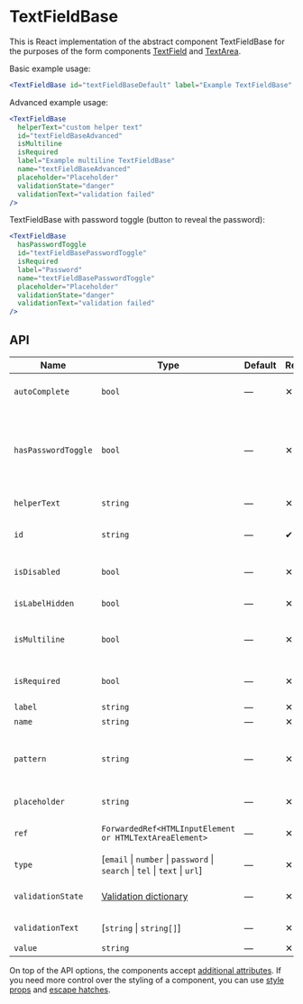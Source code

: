 # TextFieldBase

This is React implementation of the abstract component TextFieldBase for the purposes of the form components [TextField] and [TextArea].

Basic example usage:

```jsx
<TextFieldBase id="textFieldBaseDefault" label="Example TextFieldBase" name="textFieldBaseDefault" />
```

Advanced example usage:

```jsx
<TextFieldBase
  helperText="custom helper text"
  id="textFieldBaseAdvanced"
  isMultiline
  isRequired
  label="Example multiline TextFieldBase"
  name="textFieldBaseAdvanced"
  placeholder="Placeholder"
  validationState="danger"
  validationText="validation failed"
/>
```

TextFieldBase with password toggle (button to reveal the password):

```jsx
<TextFieldBase
  hasPasswordToggle
  id="textFieldBasePasswordToggle"
  isRequired
  label="Password"
  name="textFieldBasePasswordToggle"
  placeholder="Placeholder"
  validationState="danger"
  validationText="validation failed"
/>
```

## API

| Name                | Type                                                                        | Default | Required | Description                                                             |
| ------------------- | --------------------------------------------------------------------------- | ------- | -------- | ----------------------------------------------------------------------- |
| `autoComplete`      | `bool`                                                                      | —       | ✕        | [Automated assistance in filling][autocomplete-attr]                    |
| `hasPasswordToggle` | `bool`                                                                      | —       | ✕        | If true, the `type` is set to `password` and a password toggle is shown |
| `helperText`        | `string`                                                                    | —       | ✕        | Custom helper text                                                      |
| `id`                | `string`                                                                    | —       | ✔        | Input and label identification                                          |
| `isDisabled`        | `bool`                                                                      | —       | ✕        | Whether is field disabled                                               |
| `isLabelHidden`     | `bool`                                                                      | —       | ✕        | Whether is label hidden                                                 |
| `isMultiline`       | `bool`                                                                      | —       | ✕        | Whether is DOM element `textarea`                                       |
| `isRequired`        | `bool`                                                                      | —       | ✕        | Whether is field required                                               |
| `label`             | `string`                                                                    | —       | ✕        | Label text                                                              |
| `name`              | `string`                                                                    | —       | ✕        | Input name                                                              |
| `pattern`           | `string`                                                                    | —       | ✕        | Defines regular expressions for allowed value types                     |
| `placeholder`       | `string`                                                                    | —       | ✕        | Input placeholder                                                       |
| `ref`               | `ForwardedRef<HTMLInputElement or HTMLTextAreaElement>`                     | —       | ✕        | Field element reference                                                 |
| `type`              | [`email` \| `number` \| `password` \| `search` \| `tel` \| `text` \| `url`] | —       | ✕        | Input type                                                              |
| `validationState`   | [Validation dictionary][dictionary-validation]                              | —       | ✕        | Type of validation state.                                               |
| `validationText`    | [`string` \| `string[]`]                                                    | —       | ✕        | Validation text                                                         |
| `value`             | `string`                                                                    | —       | ✕        | Input value                                                             |

On top of the API options, the components accept [additional attributes][readme-additional-attributes].
If you need more control over the styling of a component, you can use [style props][readme-style-props]
and [escape hatches][readme-escape-hatches].

[autocomplete-attr]: https://developer.mozilla.org/en-US/docs/Web/HTML/Attributes/autocomplete
[dictionary-validation]: https://github.com/lmc-eu/spirit-design-system/blob/main/docs/DICTIONARIES.md#validation
[readme-additional-attributes]: https://github.com/lmc-eu/spirit-design-system/blob/main/packages/web-react/README.md#additional-attributes
[readme-escape-hatches]: https://github.com/lmc-eu/spirit-design-system/blob/main/packages/web-react/README.md#escape-hatches
[readme-style-props]: https://github.com/lmc-eu/spirit-design-system/blob/main/packages/web-react/README.md#style-props
[textarea]: https://github.com/lmc-eu/spirit-design-system/blob/main/packages/web/src/scss/components/TextArea/README.md
[textfield]: https://github.com/lmc-eu/spirit-design-system/blob/main/packages/web/src/scss/components/TextField/README.md
